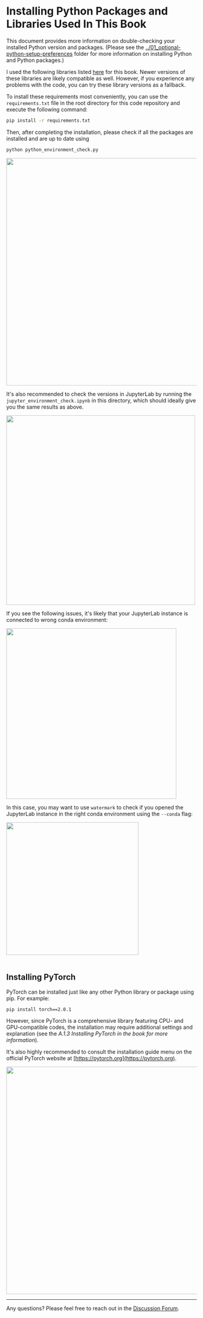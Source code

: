 # Installing Python Packages and Libraries Used In This Book

This document provides more information on double-checking your installed Python version and packages. (Please see the [../01_optional-python-setup-preferences](../01_optional-python-setup-preferences) folder for more information on installing Python and Python packages.)

I used the following libraries listed [here](https://github.com/rasbt/LLMs-from-scratch/blob/main/requirements.txt) for this book. Newer versions of these libraries are likely compatible as well. However, if you experience any problems with the code, you can try these library versions as a fallback.

To install these requirements most conveniently, you can use the `requirements.txt` file in the root directory for this code repository and execute the following command:

```bash
pip install -r requirements.txt
```


Then, after completing the installation, please check if all the packages are installed and are up to date using

```bash
python python_environment_check.py
```

<img src="https://sebastianraschka.com/images/LLMs-from-scratch-images/setup/02_installing-python-libraries/check_1.jpg" width="600px">

It's also recommended to check the versions in JupyterLab by running the `jupyter_environment_check.ipynb` in this directory, which should ideally give you the same results as above.

<img src="https://sebastianraschka.com/images/LLMs-from-scratch-images/setup/02_installing-python-libraries/check_2.jpg" width="500px">

If you see the following issues, it's likely that your JupyterLab instance is connected to wrong conda environment:

<img src="https://sebastianraschka.com/images/LLMs-from-scratch-images/setup/02_installing-python-libraries/jupyter-issues.jpg" width="450px">

In this case, you may want to use `watermark` to check if you opened the JupyterLab instance in the right conda environment using the `--conda` flag:

<img src="https://sebastianraschka.com/images/LLMs-from-scratch-images/setup/02_installing-python-libraries/watermark.jpg" width="350px">


<br>
<br>


## Installing PyTorch

PyTorch can be installed just like any other Python library or package using pip. For example:

```bash
pip install torch==2.0.1
```

However, since PyTorch is a comprehensive library featuring CPU- and GPU-compatible codes, the installation may require additional settings and explanation (see the *A.1.3 Installing PyTorch in the book for more information*).

It's also highly recommended to consult the installation guide menu on the official PyTorch website at [https://pytorch.org](https://pytorch.org).

<img src="https://sebastianraschka.com/images/LLMs-from-scratch-images/setup/02_installing-python-libraries/pytorch-installer.jpg" width="600px">



---




Any questions? Please feel free to reach out in the [Discussion Forum](https://github.com/rasbt/LLMs-from-scratch/discussions).
